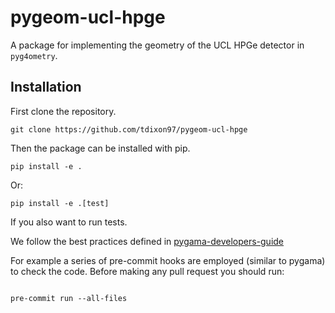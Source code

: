 # pygeom-ucl-hpge

A package for implementing the geometry of the UCL HPGe detector in
`pyg4ometry`.

## Installation

First clone the repository.

```console
git clone https://github.com/tdixon97/pygeom-ucl-hpge
```

Then the package can be installed with pip.

```console
pip install -e .
```

Or:

```console
pip install -e .[test]
```
If you also want to run tests.

We follow the best practices defined in
[pygama-developers-guide](https://pygama.readthedocs.io/en/stable/developer.html)

For example a series of pre-commit hooks are employed (similar to pygama) to
check the code. Before making any pull request you should run:

```console

pre-commit run --all-files

```
